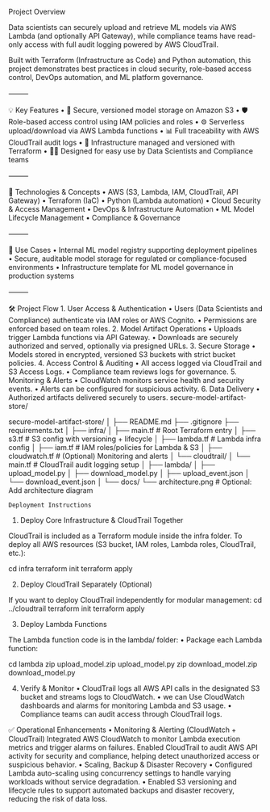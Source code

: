 Project Overview

Data scientists can securely upload and retrieve ML models via AWS Lambda (and optionally API Gateway), while compliance teams have read-only access with full audit logging powered by AWS CloudTrail.

Built with Terraform (Infrastructure as Code) and Python automation, this project demonstrates best practices in cloud security, role-based access control, DevOps automation, and ML platform governance.

⸻

💡 Key Features
	•	🔐 Secure, versioned model storage on Amazon S3
	•	🛡️ Role-based access control using IAM policies and roles
	•	⚙️ Serverless upload/download via AWS Lambda functions
	•	📊 Full traceability with AWS CloudTrail audit logs
	•	🔄 Infrastructure managed and versioned with Terraform
	•	🧑‍💻 Designed for easy use by Data Scientists and Compliance teams

⸻

🚀 Technologies & Concepts
	•	AWS (S3, Lambda, IAM, CloudTrail, API Gateway)
	•	Terraform (IaC)
	•	Python (Lambda automation)
	•	Cloud Security & Access Management
	•	DevOps & Infrastructure Automation
	•	ML Model Lifecycle Management
	•	Compliance & Governance

⸻

📌 Use Cases
	•	Internal ML model registry supporting deployment pipelines
	•	Secure, auditable model storage for regulated or compliance-focused environments
	•	Infrastructure template for ML model governance in production systems

⸻

🛠️ Project Flow
	1.	User Access & Authentication
	•	Users (Data Scientists and Compliance) authenticate via IAM roles or AWS Cognito.
	•	Permissions are enforced based on team roles.
	2.	Model Artifact Operations
	•	Uploads trigger Lambda functions via API Gateway.
	•	Downloads are securely authorized and served, optionally via presigned URLs.
	3.	Secure Storage
	•	Models stored in encrypted, versioned S3 buckets with strict bucket policies.
	4.	Access Control & Auditing
	•	All access logged via CloudTrail and S3 Access Logs.
	•	Compliance team reviews logs for governance.
	5.	Monitoring & Alerts
	•	CloudWatch monitors service health and security events.
	•	Alerts can be configured for suspicious activity.
	6.	Data Delivery
	•	Authorized artifacts delivered securely to users.
secure-model-artifact-store/


secure-model-artifact-store/
│
├── README.md
├── .gitignore
├── requirements.txt
│
├── infra/
│   ├── main.tf              # Root Terraform entry
│   ├── s3.tf                # S3 config with versioning + lifecycle
│   ├── lambda.tf            # Lambda infra config
│   ├── iam.tf               # IAM roles/policies for Lambda & S3
│   ├── cloudwatch.tf        # (Optional) Monitoring and alerts
│   └── cloudtrail/
│       └── main.tf          # CloudTrail audit logging setup
│
├── lambda/
│   ├── upload_model.py
│   ├── download_model.py
│   ├── upload_event.json
│   └── download_event.json
│
└── docs/
    └── architecture.png     # Optional: Add architecture diagram

    Deployment Instructions

1. Deploy Core Infrastructure & CloudTrail Together

CloudTrail is included as a Terraform module inside the infra folder. To deploy all AWS resources (S3 bucket, IAM roles, Lambda roles, CloudTrail, etc.):

cd infra
terraform init
terraform apply

2. Deploy CloudTrail Separately (Optional)

If you want to deploy CloudTrail independently for modular management:
cd ../cloudtrail
terraform init
terraform apply

3. Deploy Lambda Functions

The Lambda function code is in the lambda/ folder:
	•	Package each Lambda function:

 cd lambda
zip upload_model.zip upload_model.py
zip download_model.zip download_model.py

4. Verify & Monitor
	•	CloudTrail logs all AWS API calls in the designated S3 bucket and streams logs to CloudWatch.
	•	we can Use CloudWatch dashboards and alarms for monitoring Lambda and S3 usage.
	•	Compliance teams can audit access through CloudTrail logs.



✅ Operational Enhancements
	•	Monitoring & Alerting (CloudWatch + CloudTrail)
Integrated AWS CloudWatch to monitor Lambda execution metrics and trigger alarms on failures.
Enabled CloudTrail to audit AWS API activity for security and compliance, helping detect unauthorized access or suspicious behavior.
	•	Scaling, Backup & Disaster Recovery
	•	Configured Lambda auto-scaling using concurrency settings to handle varying workloads without service degradation.
	•	Enabled S3 versioning and lifecycle rules to support automated backups and disaster recovery, reducing the risk of data loss.

